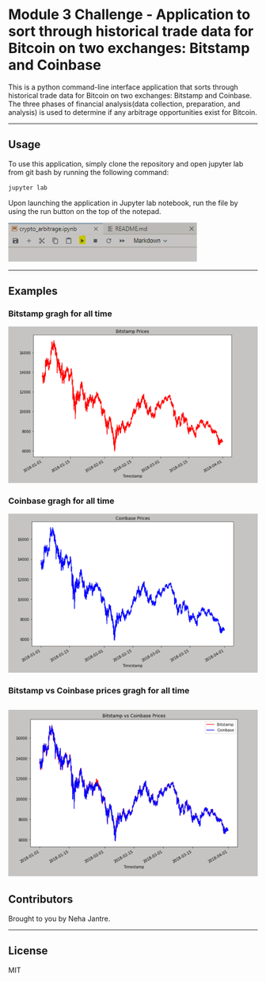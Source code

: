 # Module 3 Challenge - Application to sort through historical trade data for Bitcoin on two exchanges: Bitstamp and Coinbase

This is a python command-line interface application that sorts through historical trade data for Bitcoin on two exchanges: Bitstamp and Coinbase. The three phases of financial analysis(data collection, preparation, and analysis) is used to determine if any arbitrage opportunities exist for Bitcoin.

---
## Usage

To use this application, simply clone the repository and open jupyter lab from git bash by running the following command:

```python
jupyter lab
```

Upon launching the application in Jupyter lab notebook, run the file by using the run button on the top of the notepad.

![run](Images/run.png)

---
## Examples

### Bitstamp gragh for all time
![Bitstamp gragh for all time](Images/bitstampgraph.png)


### Coinbase gragh for all time
![Coinbase gragh for all time](Images/coinbasegraph.png)

### Bitstamp vs Coinbase prices gragh for all time
![Bitstamp vs Coinbase prices gragh for all time](Images/bitstampvscoinbaseprices.png)
---

## Contributors

Brought to you by Neha Jantre.

---

## License

MIT
